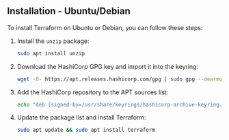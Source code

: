 ## Installation - Ubuntu/Debian

To install Terraform on Ubuntu or Debian, you can follow these steps:

1. Install the `unzip` package:

   ```bash
   sudo apt install unzip
   ```

2. Download the HashiCorp GPG key and import it into the keyring:

   ```bash
   wget -O- https://apt.releases.hashicorp.com/gpg | sudo gpg --dearmor -o /usr/share/keyrings/hashicorp-archive-keyring.gpg
   ```

3. Add the HashiCorp repository to the APT sources list:

   ```bash
   echo "deb [signed-by=/usr/share/keyrings/hashicorp-archive-keyring.gpg] https://apt.releases.hashicorp.com $(lsb_release -cs) main" | sudo tee /etc/apt/sources.list.d/hashicorp.list
   ```

4. Update the package list and install Terraform:

   ```bash
   sudo apt update && sudo apt install terraform
   ```



